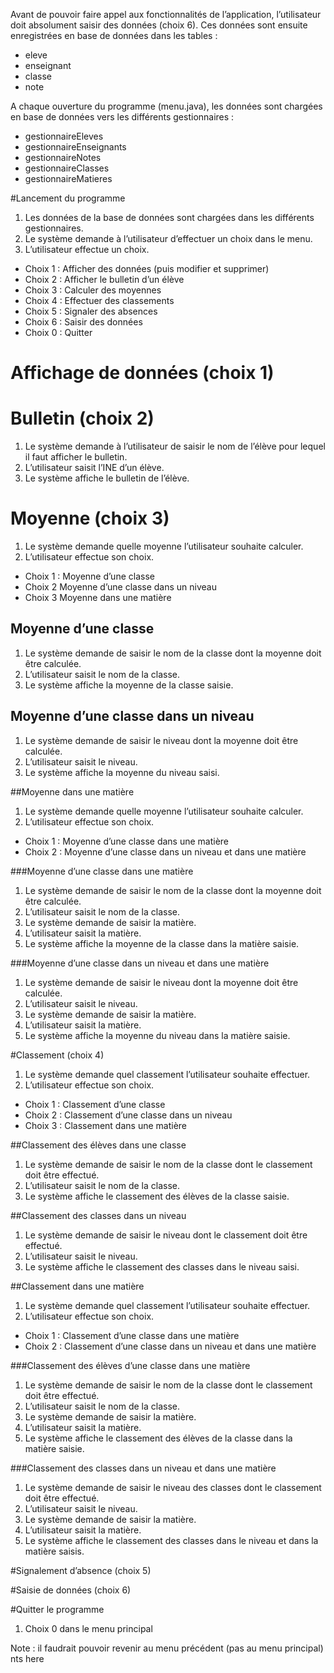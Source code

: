 Avant de pouvoir faire appel aux fonctionnalités de l’application, l’utilisateur doit absolument saisir des données (choix 6). Ces données sont ensuite enregistrées en base de données dans les tables : 
* eleve
* enseignant
* classe
* note 

A chaque ouverture du programme (menu.java), les données sont chargées en base de données vers les différents gestionnaires : 
* gestionnaireEleves
*	gestionnaireEnseignants
*	gestionnaireNotes
*	gestionnaireClasses
*	gestionnaireMatieres

#Lancement du programme
1.	Les données de la base de données sont chargées dans les différents gestionnaires.
2.	Le système demande à l’utilisateur d’effectuer un choix dans le menu.
3.	L’utilisateur effectue un choix.
*	Choix 1 : Afficher des données (puis modifier et supprimer)
*	Choix 2 : Afficher le bulletin d’un élève
*	Choix 3 : Calculer des moyennes
* Choix 4 : Effectuer des classements
*	Choix 5 : Signaler des absences
*	Choix 6 : Saisir des données
*	Choix 0 : Quitter

# Affichage de données (choix 1)

# Bulletin (choix 2)
1.	Le système demande à l’utilisateur de saisir le nom de l’élève pour lequel il faut afficher le bulletin.
2.	L’utilisateur saisit l’INE d’un élève.
3.	Le système affiche le bulletin de l’élève.

# Moyenne (choix 3)
1.	Le système demande quelle moyenne l’utilisateur souhaite calculer.
2.	L’utilisateur effectue son choix.
*	Choix 1 : Moyenne d’une classe
*	Choix 2 Moyenne d’une classe dans un niveau
*	Choix 3 Moyenne dans une matière

## Moyenne d’une classe
1.	Le système demande de saisir le nom de la classe dont la moyenne doit être calculée.
2.	L’utilisateur saisit le nom de la classe.
3.	Le système affiche la moyenne de la classe saisie.

## Moyenne d’une classe dans un niveau
1.	Le système demande de saisir le niveau dont la moyenne doit être calculée.
2.	L’utilisateur saisit le niveau.
3.	Le système affiche la moyenne du niveau saisi.

##Moyenne dans une matière
1.	Le système demande quelle moyenne l’utilisateur souhaite calculer.
2.	L’utilisateur effectue son choix.
*	Choix 1 : Moyenne d’une classe dans une matière
*	Choix 2 : Moyenne d’une classe dans un niveau et dans une matière

###Moyenne d’une classe dans une matière
1.	Le système demande de saisir le nom de la classe dont la moyenne doit être calculée.
2.	L’utilisateur saisit le nom de la classe.
3.	Le système demande de saisir la matière.
4.	L’utilisateur saisit la matière.
5.	Le système affiche la moyenne de la classe dans la matière saisie.

###Moyenne d’une classe dans un niveau et dans une matière
1.	Le système demande de saisir le niveau dont la moyenne doit être calculée.
2.	L’utilisateur saisit le niveau.
3.	Le système demande de saisir la matière.
4.	L’utilisateur saisit la matière.
5.	Le système affiche la moyenne du niveau dans la matière saisie.

#Classement (choix 4)
1.	Le système demande quel classement l’utilisateur souhaite effectuer.
2.	L’utilisateur effectue son choix.
*	Choix 1 : Classement d’une classe
*	Choix 2 : Classement d’une classe dans un niveau
*	Choix 3 : Classement dans une matière

##Classement des élèves dans une classe
1.	Le système demande de saisir le nom de la classe dont le classement doit être effectué.
2.	L’utilisateur saisit le nom de la classe.
3.	Le système affiche le classement des élèves de la classe saisie.

##Classement des classes dans un niveau
1.	Le système demande de saisir le niveau dont le classement doit être effectué.
2.	L’utilisateur saisit le niveau.
3.	Le système affiche le classement des classes dans le niveau saisi.

##Classement dans une matière
1.	Le système demande quel classement l’utilisateur souhaite effectuer.
2.	L’utilisateur effectue son choix.
*	Choix 1 : Classement d’une classe dans une matière
*	Choix 2 : Classement d’une classe dans un niveau et dans une matière

###Classement des élèves d’une classe dans une matière
1.	Le système demande de saisir le nom de la classe dont le classement doit être effectué.
2.	L’utilisateur saisit le nom de la classe.
3.	Le système demande de saisir la matière.
4.	L’utilisateur saisit la matière.
5.	Le système affiche le classement des élèves de la classe dans la matière saisie.

###Classement des classes dans un niveau et dans une matière
1.	Le système demande de saisir le niveau des classes dont le classement doit être effectué.
2.	L’utilisateur saisit le niveau.
3.	Le système demande de saisir la matière.
4.	L’utilisateur saisit la matière.
5.	Le système affiche le classement des classes dans le niveau et dans la matière saisis.

#Signalement d’absence (choix 5)

#Saisie de données (choix 6)

#Quitter le programme 
1.	Choix 0 dans le menu principal

Note : il faudrait pouvoir revenir au menu précédent (pas au menu principal)
nts here
